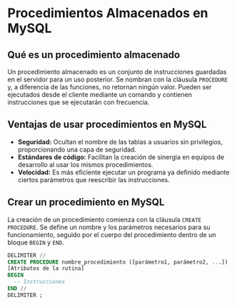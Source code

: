 # Procedimientos Almacenados en MySQL

## Qué es un procedimiento almacenado

Un procedimiento almacenado es un conjunto de instrucciones guardadas en el servidor para un uso posterior. Se nombran con la cláusula `PROCEDURE` y, a diferencia de las funciones, no retornan ningún valor. Pueden ser ejecutados desde el cliente mediante un comando y contienen instrucciones que se ejecutarán con frecuencia.

## Ventajas de usar procedimientos en MySQL

- **Seguridad:** Ocultan el nombre de las tablas a usuarios sin privilegios, proporcionando una capa de seguridad.
- **Estándares de código:** Facilitan la creación de sinergia en equipos de desarrollo al usar los mismos procedimientos.
- **Velocidad:** Es más eficiente ejecutar un programa ya definido mediante ciertos parámetros que reescribir las instrucciones.

## Crear un procedimiento en MySQL

La creación de un procedimiento comienza con la cláusula `CREATE PROCEDURE`. Se define un nombre y los parámetros necesarios para su funcionamiento, seguido por el cuerpo del procedimiento dentro de un bloque `BEGIN` y `END`.

```sql
DELIMITER //
CREATE PROCEDURE nombre_procedimiento ([parámetro1, parámetro2, ...])
[Atributos de la rutina]
BEGIN
  -- Instrucciones
END //
DELIMITER ;


